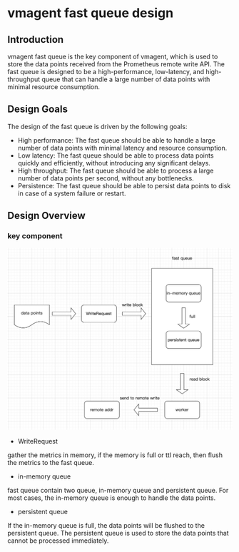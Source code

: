 # vmagent fast queue design

## Introduction

vmagent fast queue is the key component of vmagent, which is used to store the data points received from the Prometheus remote write API. The fast queue is designed to be a high-performance, low-latency, and high-throughput queue that can handle a large number of data points with minimal resource consumption.

## Design Goals

The design of the fast queue is driven by the following goals:

- High performance: The fast queue should be able to handle a large number of data points with minimal latency and resource consumption.
- Low latency: The fast queue should be able to process data points quickly and efficiently, without introducing any significant delays.
- High throughput: The fast queue should be able to process a large number of data points per second, without any bottlenecks.
- Persistence: The fast queue should be able to persist data points to disk in case of a system failure or restart.

## Design Overview


### key component

![overview](vmagent-fastqueue.png)

- WriteRequest

gather the metrics in memory, if the memory is full or ttl reach, then flush the metrics to the fast queue.

- in-memory queue

fast queue contain two queue, in-memory queue and persistent queue. For most cases, the in-memory queue is enough to handle the data points.

- persistent queue

If the in-memory queue is full, the data points will be flushed to the persistent queue. The persistent queue is used to store the data points that cannot be processed immediately.


